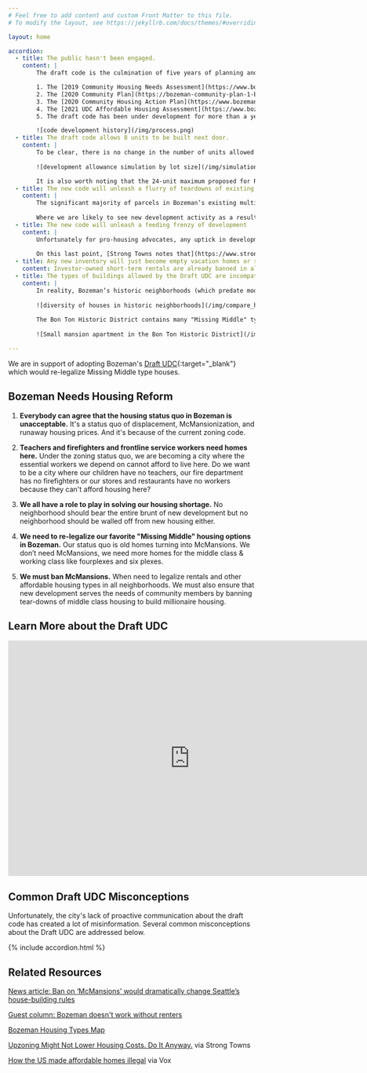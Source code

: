 ```yaml
---
# Feel free to add content and custom Front Matter to this file.
# To modify the layout, see https://jekyllrb.com/docs/themes/#overriding-theme-defaults

layout: home

accordion: 
  - title: The public hasn't been engaged.
    content: |
        The draft code is the culmination of five years of planning and analysis to help meet the community’s housing needs, including thousands of community touchpoints and inputs along the way:

        1. The [2019 Community Housing Needs Assessment](https://www.bozeman.net/departments/economic-development/community-housing/community-housing-action-plan/community-housing-needs-assessment) identified a need for 5,600 additional dwelling units by 2025 stated, plainly, that "_more housing and more diversity in housing is needed._"
        2. The [2020 Community Plan](https://bozeman-community-plan-1-bozeman.hub.arcgis.com) recommends to, “_Promote housing diversity, including missing-middle housing;” “increase required minimum densities in residential neighborhoods;_” and, to "_complete the transition to a form-based code._"
        3. The [2020 Community Housing Action Plan](https://www.bozeman.net/departments/economic-development/community-housing/community-housing-action-plan) identified unzoning a priority strategy.
        4. The [2021 UDC Affordable Housing Assessment](https://www.bozeman.net/home/showpublisheddocument/12096/637871809455388253) notes that, with “_little developable land available, any effort to increase the quantity of housing available while decreasing cost will have to allow increased residential density in the existing zoning districts through infill and redevelopment._” The plan recommends to “_establish a more detailed menu of multi-household building classifications, such as small (up to 6 units), medium (6-18 units), and large (18 units and over)_,” and that, “_Bozeman move to eliminate the lot-area-per-dwelling-unit regulations_.”
        5. The draft code has been under development for more than a year with [press coverage](https://www.bozemandailychronicle.com/news/city/bozeman-releases-draft-of-development-code-rewrite/article_36e68ee6-474f-11ee-bfaf-3feb89b61e16.html) and [numerous public engagement opportunities](https://engage.bozeman.net/16906/widgets/55265/documents/44995).

        ![code development history](/img/process.png)
  - title: The draft code allows 8 units to be built next door.
    content: |
        To be clear, there is no change in the number of units allowed between R-3 (the most common residential zoning district in Bozeman) and R-A. Both allow up to 8 units *if the other building size and lot requirements are met.* Due to the form-based lot and building limitations, a building with 8-units would generally not even be considered on a parcel less than 11,000 SF. In the more than two years since 8-unit apartments were added as an allowable use in R-3, none have been built.
        
        ![development allowance simulation by lot size](/img/simulation.png)

        It is also worth noting that the 24-unit maximum proposed for R-B is significantly less than the number of units allowed under the current R-4 zoning. There are many examples of 50+ unit apartments in the current R-4 zoning. Under R-B, new buildings would be capped at 24. 
  - title: The new code will unleash a flurry of teardowns of existing functional and affordable housing
    content: |
        The significant majority of parcels in Bozeman’s existing multifamily zones (even in areas zoned R-4) remain single-family residences because scraping existing functional housing is extremely expensive. “Scrapes” in residential areas (downtown is different) typically only happen a) for a future owner-occupant who wants to build a mansion for their personal use; or b) when the remaining economic value of a structure is close to zero. The draft code does not improve the economics of scraping functional housing for new construction.
        
        Where we are likely to see new development activity as a result of this code change is in newly legalized backyard additions and internal divisions (e.g. creation of basement apartments), and subdivision of existing large lots—all of which will produce new housing units at a much lower price point than scraping existing functioning housing.
  - title: The new code will unleash a feeding frenzy of development
    content: |
        Unfortunately for pro-housing advocates, any uptick in development activity is likely to be modest at best. For any increase in development activity to occur there must be a) a business case that is profitable under the new code that wouldn’t be allowable or profitable under the current code; b) an increase in the number of willing sellers; and, 3) a developer with an interest in doing one-off infill projects. In the more than two years since 8-unit apartments were added as an allowable use in R-3 (Bozeman's most common zoning district), none have been built.
    
        On this last point, [Strong Towns notes that](https://www.strongtowns.org/journal/2023/4/26/upzoning-might-not-lower-housing-costs-do-it-anyway), “_the kind of infill builder who builds small apartment buildings on single residential lots is almost an extinct species in many cities. Large development companies buy up whole city blocks to build 5-over-1 apartment buildings, or they create new subdivisions in the suburbs. They are largely not interested in one-off, small-scale infill projects. You can change your zoning code to legalize such projects, but who is going to build them?_”
  - title: Any new inventory will just become empty vacation homes or short-term rentals
    content: Investor-owned short-term rentals are already banned in all residential areas (and the Bozeman’s rules and enforcement are getting stricter) and owner-occupancy rates in Bozeman are actually trending upward. I used Montana Cadastral data in in March 2019 to determine that 61.7% of Bozeman’s residential parcels were owner occupied (a parcel is assumed to be owner-occupied if the tax bill mailing address is the same as the street address).  I measured again in September 2022 and found that this number had actually increased to 62.4%. Downtown developments may differ (and that's not a bad thing—see the [Yuppy Fishtank](https://southernurbanism.org/blog/in-defense-of-yuppie-fishbowls) thesis), but rates of owner-occupancy in Bozeman's residential neighborhoods are actually increasing.
  - title: The types of buildings allowed by the Draft UDC are incompatible with historic norms
    content: |
        In reality, Bozeman’s historic neighborhoods (which predate modern Euclidean zoning) are chock full of small apartments, internally subdivided houses, fourplexes, five-plexes, and even higher density 24- to 50-unit apartment buildings. [This map](https://maps.arcgis.com/apps/mapviewer/index.html?webmap=6fcc977947ae43d0adfc81c6edbb1b9b) (screenshot below) illustrates this diversity of housing types (consistent with the R-A category) in the historic neighborhoods south of Main Street.
        
        ![diversity of houses in historic neighborhoods](/img/compare_historic_neighborhoods.png)
        
        The Bon Ton Historic District contains many "Missing Middle" type structures, such as the building shown below, which is internally subdivided into five apartments. Under current zoning rules, if this structure burned down, whatever replaced it could only be the home for one household.
        
        ![Small mansion apartment in the Bon Ton Historic District](/img/5_unit_small_mansion_apartments_s_grand.jpeg)

---
```

We are in support of adopting Bozeman's [Draft UDC](http://engage.bozeman.net/udc){:target="_blank"} which would re-legalize Missing Middle type houses. 

## Bozeman Needs Housing Reform

1. **Everybody can agree that the housing status quo in Bozeman is unacceptable.** It's a status quo of displacement, McMansionization, and runaway housing prices. And it's because of the current zoning code. 

2. **Teachers and firefighters and frontline service workers need homes here.** Under the zoning status quo, we are becoming a city where the essential workers we depend on cannot afford to live here. Do we want to be a city where our children have no teachers, our fire department has no firefighters or our stores and restaurants have no workers because they can't afford housing here?

3. **We all have a role to play in solving our housing shortage.** No neighborhood should bear the entire brunt of new development but no neighborhood should be walled off from new housing either.

4. **We need to re-legalize our favorite "Missing Middle" housing options in Bozeman.** Our status quo is old homes turning into McMansions. We don’t need McMansions, we need more homes for the middle class & working class like fourplexes and six plexes.

5. **We must ban McMansions.** When need to legalize rentals and other affordable housing types in all neighborhoods. We must also ensure that new development serves the needs of community members by banning tear-downs of middle class housing to build millionaire housing.

## Learn More about the Draft UDC

<iframe width="740" height="480" src="https://www.youtube.com/embed/4yO3B96xnFg" title="YouTube video player" frameborder="0" allow="accelerometer; autoplay; clipboard-write; encrypted-media; gyroscope; picture-in-picture; web-share" allowfullscreen></iframe>

## Common Draft UDC Misconceptions

Unfortunately, the city's lack of proactive communication about the draft code has created a lot of misinformation. Several common misconceptions about the Draft UDC are addressed below.

{% include accordion.html %}


## Related Resources
[News article: Ban on ‘McMansions’ would dramatically change Seattle’s house-building rules](https://www.seattletimes.com/seattle-news/politics/new-ban-on-mcmansions-would-dramatically-change-seattles-house-building-rules/)

[Guest column: Bozeman doesn't work without renters](https://www.bozemandailychronicle.com/opinions/guest_columnists/guest-column-bozeman-doesnt-work-without-renters/article_d253398a-6200-11ee-9b4f-07d4c9ba5990.html)

[Bozeman Housing Types Map](https://maps.arcgis.com/apps/mapviewer/index.html?webmap=6fcc977947ae43d0adfc81c6edbb1b9b)

[Upzoning Might Not Lower Housing Costs. Do It Anyway.](https://www.strongtowns.org/journal/2023/4/26/upzoning-might-not-lower-housing-costs-do-it-anyway) via Strong Towns

[How the US made affordable homes illegal](https://youtu.be/0Flsg_mzG-M?si=bCYhr8-kb1AGtc5o) via Vox



